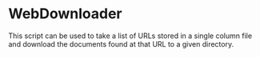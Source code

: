 # WebDownloader

This script can be used to take a list of URLs stored in a single column file and download the documents found at that URL to a given directory. 
